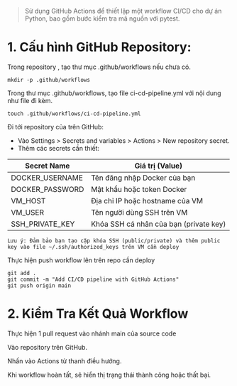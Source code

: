> Sử dụng GitHub Actions để thiết lập một workflow CI/CD cho dự án Python, bao gồm bước kiểm tra mã nguồn với pytest.​

# 1. Cấu hình GitHub Repository:
Trong repository , tạo thư mục .github/workflows nếu chưa có.
```shell
mkdir -p .github/workflows
```
Trong thư mục .github/workflows, tạo file ci-cd-pipeline.yml với nội dung như file đi kèm.
```shell
touch .github/workflows/ci-cd-pipeline.yml
```
Đi tới repository của trên GitHub:
- Vào Settings > Secrets and variables > Actions > New repository secret.
- Thêm các secrets cần thiết:

| Secret Name       | Giá trị (Value)                             |
|-------------------|---------------------------------------------|
| DOCKER_USERNAME   | Tên đăng nhập Docker của bạn                |
| DOCKER_PASSWORD   | Mật khẩu hoặc token Docker                  |
| VM_HOST           | Địa chỉ IP hoặc hostname của VM             |
| VM_USER           | Tên người dùng SSH trên VM                  |
| SSH_PRIVATE_KEY   | Khóa SSH cá nhân của bạn (private key)      |

    Lưu ý: Đảm bảo bạn tạo cặp khóa SSH (public/private) và thêm public key vào file ~/.ssh/authorized_keys trên VM cần deploy

Thực hiện push workflow lên trên repo cần deploy
```shell
git add .
git commit -m "Add CI/CD pipeline with GitHub Actions"
git push origin main
```
# 2. Kiểm Tra Kết Quả Workflow
Thực hiện 1 pull request vào nhánh main của source code

Vào repository trên GitHub.

Nhấn vào Actions từ thanh điều hướng.

Khi workflow hoàn tất, sẽ hiển thị trạng thái thành công hoặc thất bại.